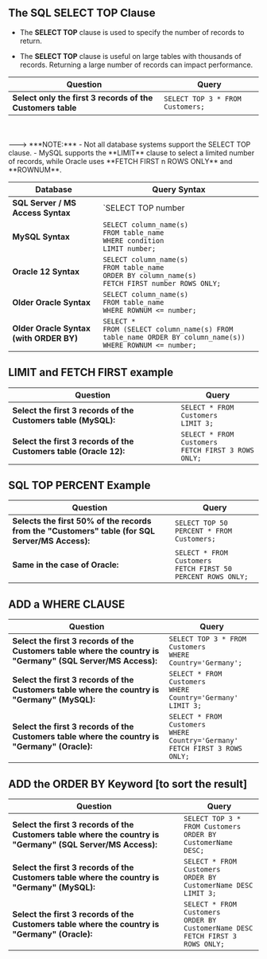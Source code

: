 ## The SQL SELECT TOP Clause

- The **SELECT TOP** clause is used to specify the number of records to return.

- The **SELECT TOP** clause is useful on large tables with thousands of records. Returning a large number of records can impact performance.

| Question                                              | Query                                       |
|-------------------------------------------------------|---------------------------------------------|
| **Select only the first 3 records of the Customers table** | `SELECT TOP 3 * FROM Customers;`            |

                                                                              
<br>
<br>
---> ***NOTE:*** 
           - Not all database systems support the SELECT TOP clause.
           - MySQL supports the **LIMIT** clause to select a limited number of records, while Oracle uses **FETCH FIRST n ROWS ONLY** and **ROWNUM**.

| **Database**                     | **Query Syntax**                                                                                                                                                     |
|-----------------------------------|---------------------------------------------------------------------------------------------------------------------------------------------------------------------|
| **SQL Server / MS Access Syntax** | `SELECT TOP number|percent column_name(s)`<br>`FROM table_name`<br>`WHERE condition;`                                                                                |
| **MySQL Syntax**                  | `SELECT column_name(s)`<br>`FROM table_name`<br>`WHERE condition`<br>`LIMIT number;`                                                                                 |
| **Oracle 12 Syntax**              | `SELECT column_name(s)`<br>`FROM table_name`<br>`ORDER BY column_name(s)`<br>`FETCH FIRST number ROWS ONLY;`                                                         |
| **Older Oracle Syntax**           | `SELECT column_name(s)`<br>`FROM table_name`<br>`WHERE ROWNUM <= number;`                                                                                            |
| **Older Oracle Syntax (with ORDER BY)** | `SELECT *`<br>`FROM (SELECT column_name(s) FROM table_name ORDER BY column_name(s))`<br>`WHERE ROWNUM <= number;`                                                    |


## LIMIT and FETCH FIRST example

| Question                                             | Query                                                                                           |
|------------------------------------------------------|-------------------------------------------------------------------------------------------------|
| **Select the first 3 records of the Customers table (MySQL):** | `SELECT * FROM Customers` <br> `LIMIT 3;`                                                             |
| **Select the first 3 records of the Customers table (Oracle 12):** | `SELECT * FROM Customers` <br>  `FETCH FIRST 3 ROWS ONLY;`                                              |



## SQL TOP PERCENT Example

| Question                                                                                         | Query                                                                                           |
|--------------------------------------------------------------------------------------------------|-------------------------------------------------------------------------------------------------|
| **Selects the first 50% of the records from the "Customers" table (for SQL Server/MS Access):**   | `SELECT TOP 50 PERCENT * FROM Customers;`                                                       |
| **Same in the case of Oracle:**                                                                  | `SELECT * FROM Customers` <br> `FETCH FIRST 50 PERCENT ROWS ONLY;`                                   |


## ADD a WHERE CLAUSE

 | Question                                                                                                  | Query                                                                                           |
|-----------------------------------------------------------------------------------------------------------|-------------------------------------------------------------------------------------------------|
| **Select the first 3 records of the Customers table where the country is "Germany" (SQL Server/MS Access):** | `SELECT TOP 3 * FROM Customers` <br> `WHERE Country='Germany';`                                      |
| **Select the first 3 records of the Customers table where the country is "Germany" (MySQL):**               | `SELECT * FROM Customers` <br>  `WHERE Country='Germany' `<br> `LIMIT 3;`                                 |
| **Select the first 3 records of the Customers table where the country is "Germany" (Oracle):**              | `SELECT * FROM Customers` <br>  `WHERE Country='Germany'` <br>  `FETCH FIRST 3 ROWS ONLY;`                 |

## ADD the ORDER BY Keyword [to sort the result]

 | Question                                                                                                      | Query                                                                                                   |
|---------------------------------------------------------------------------------------------------------------|---------------------------------------------------------------------------------------------------------|
| **Select the first 3 records of the Customers table where the country is "Germany" (SQL Server/MS Access):**   | `SELECT TOP 3 * FROM Customers` <br>  `ORDER BY CustomerName DESC;`                                          |
| **Select the first 3 records of the Customers table where the country is "Germany" (MySQL):**                  | `SELECT * FROM Customers` <br>  `ORDER BY CustomerName DESC` <br> `LIMIT 3;`                                     |
| **Select the first 3 records of the Customers table where the country is "Germany" (Oracle):**                 | `SELECT * FROM Customers` <br> `ORDER BY CustomerName DESC` <br> `FETCH FIRST 3 ROWS ONLY;`                     |

